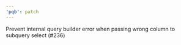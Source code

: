 ```yaml
---
'pqb': patch
---
```


Prevent internal query builder error when passing wrong column to subquery select (#236)
